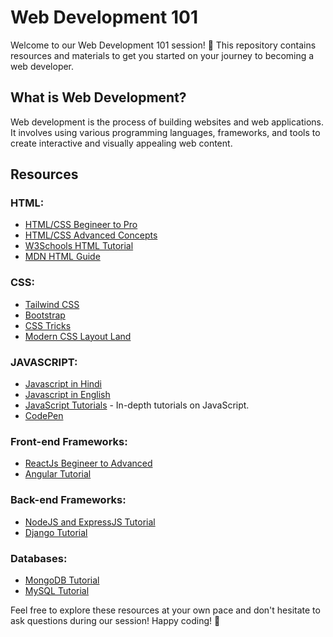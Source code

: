 # Web Development 101

Welcome to our Web Development 101 session! 🚀 This repository contains resources and materials to get you started on your journey to becoming a web developer.

## What is Web Development?

Web development is the process of building websites and web applications. It involves using various programming languages, frameworks, and tools to create interactive and visually appealing web content.

## Resources

### HTML:

- [HTML/CSS Begineer to Pro](https://youtu.be/G3e-cpL7ofc?feature=shared)
- [HTML/CSS Advanced Concepts](https://youtu.be/XhqEuyWjbdo?feature=shared)
- [W3Schools HTML Tutorial](https://www.w3schools.com/html/)
- [MDN HTML Guide](https://developer.mozilla.org/en-US/docs/Web/HTML)

### CSS:

- [Tailwind CSS](https://youtube.com/playlist?list=PLu0W_9lII9ahwFDuExCpPFHAK829Wto2O&feature=shared)
- [Bootstrap](https://youtu.be/-qfEOE4vtxE?feature=shared)
- [CSS Tricks](https://css-tricks.com/)
- [Modern CSS Layout Land](https://www.youtube.com/layoutland)

### JAVASCRIPT:

- [Javascript in Hindi](https://youtube.com/playlist?list=PLu0W_9lII9ahR1blWXxgSlL4y9iQBnLpR&feature=shared)
- [Javascript in English](https://youtu.be/SBmSRK3feww?feature=shared)
- [JavaScript Tutorials](https://javascript.info/) - In-depth tutorials on JavaScript.
- [CodePen](https://codepen.io/)

### Front-end Frameworks:

- [ReactJs Begineer to Advanced](https://youtu.be/2-crBg6wpp0?feature=shared)
- [Angular Tutorial](https://youtu.be/3qBXWUpoPHo?feature=shared)

### Back-end Frameworks:

- [NodeJS and ExpressJS Tutorial](https://youtu.be/Oe421EPjeBE?feature=shared)
- [Django Tutorial](https://youtu.be/F5mRW0jo-U4?si=nRlHE7mf14HS4MYT)

### Databases: 

- [MongoDB Tutorial](https://youtube.com/playlist?list=PL4cUxeGkcC9h77dJ-QJlwGlZlTd4ecZOA&feature=shared)
- [MySQL Tutorial](https://youtube.com/playlist?list=PLxCzCOWd7aiFAN6I8CuViBuCdJgiOkT2Y&feature=shared)


Feel free to explore these resources at your own pace and don't hesitate to ask questions during our session! Happy coding! 🌟
